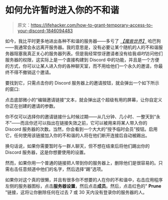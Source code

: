 # 如何允许暂时进入你的不和谐

> 原文：<https://lifehacker.com/how-to-grant-temporary-access-to-your-discord-1846094483>

如今，我比平时更多地进出各种不和谐的服务器——多亏了 [*【魔兽世界】*](https://lifehacker.com/simulate-world-of-warcraft-to-find-the-best-gear-upgrad-1846085936) 哈巴狗——我通常会永远离开服务器。我的意思是，没有必要让某个随机的人的不和谐服务器阻塞我真正关心的服务器列表。但是我经常惊讶邀请者没有给我*临时*访问他们服务器的权限，这实际上是一个直接构建到 Discord 中的功能，并且是一个方便的方式，你可以让某人进入你的各种聊天室，而不用给他们一个永久的邀请，你最终不得不撤销这个邀请。



要找到它，只需点击你的 Discord 服务器上的邀请按钮，就会弹出一个如下所示的窗口:

点击底部微小的“编辑邀请链接”文本，就会弹出这个超级有用的屏幕，让你自定义你正在创建的邀请的参数。

你不仅可以选择你的邀请链接什么时候过期——从几分钟、几小时、一整天到“永不”——而且你还可以指出在链接失效之前，它可以被用来将某人带入你的 Discord 服务器的次数。当然，你会看到一个大大的“授予临时会员”按钮。启用它，任何使用该链接加入你的不和谐的人将在他们断开连接后自动被踢出。

换句话说，如果你需要暂时与一群人聊天，但不想在结束后将他们踢出你的 Discord 服务器，这是你想要使用的设置。

然而，如果你用一个普通的链接把人带到你的服务器上，删除他们是很容易的。只需右击任意频道中他们的名字，然后选择“踢”选项。

如果你对这个真的很懒，并且有很多你不想要的人在你的不和谐中，右击应用程序左侧的服务器图标，点击**服务器设置**，然后点击**成员**。然后，点击红色的" **Prune** "链接，这将让你删除任何在过去 7 或 30 天内没有登录你的服务器的人。
